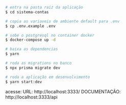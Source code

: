 ```bash
# entra na pasta raiz da aplicação
$ cd sistema-contas

# copia as variaveis de ambiente default para .env
$ cp .env.example .env

# sobe o postgresql no container docker
$ docker-compose up -d

# baixa as dependencias
$ yarn

# roda as migrations no banco
$ npx prisma migrate dev

# roda a aplicação em desenvolvimento
$ yarn start:dev
```

acesse:
URL: http://localhost:3333/
DOCUMENTAÇÃO: http://localhost:3333/api
